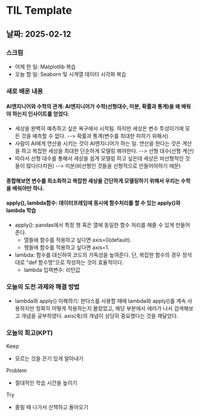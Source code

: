 # TIL Template

## 날짜: 2025-02-12

### 스크럼
- 어제 한 일: Matplotlib 복습
- 오늘 할 일: Seaborn 및 시계열 데이터 시각화 복습

### 새로 배운 내용
#### AI엔지니어와 수학의 관계: AI엔지니어가 수학(선형대수, 미분, 확률과 통계)을 왜 배워야 하는지 인사이트를 얻었다.
- 세상을 완벽히 예측하고 싶은 욕구에서 시작됨. 하지만 세상은 변수 투성이기에 모든 것을 예측할 수 없다. --> 확률과 통계(변수를 최대한 피하기 위해서)
- 사람이 AI에게 연산을 시키는 것이 AI엔지니어가 하는 일. 연산을 한다는 것은 계산을 하고 복잡한 세상을 최대한 단순하게 모델링 해야한다. --> 선형 대수(선형 계산)
- 따라서 선형 대수를 통해서 세상을 쉽게 모델링 하고 싶은데 세상은 비선형적인 것들이 많다(다차원) --> 미분(비선형인 것들을 선형적으로 만들어야하기 때문)
#### 종합해보면 변수를 최소화하고 복잡한 세상을 간단하게 모델링하기 위해서 우리는 수학을 배워야만 하나.

#### apply(), lambda함수: 데이터프레임에 동시에 함수처리를 할 수 있는 apply()와 lambda 학습
- apply(): pandas에서 특정 행 혹은 열에 동일한 함수 처리를 해줄 수 있게 만들어준다. 
    - 열들에 함수를 적용하고 싶다면 axis=0(default).
    - 행들에 함수를 적용하고 싶다면 axis=1.
- lambda: 함수를 대신하여 코드의 가독성을 높여준다. 단, 복잡한 함수의 경우 정석대로 "def 함수명"으로 작성하는 것이 효율적이다.
    - lambda 입력변수: 리턴값

### 오늘의 도전 과제와 해결 방법
- lambda와 apply() 이해하기: 판다스를 사용할 때에 lambda와 apply()를 계속 사용하지만 정확히 어떻게 작용하는지 몰랐었고, 해당 부분에서 에러가 나서 검색해보고 개념을 공부하였다. axis(축)의 개념이 상당히 중요했다는 것을 깨달았다.

### 오늘의 회고(KPT)
Keep
- 모르는 것을 끈기 있게 알아내기 

Problem
- 절대적인 학습 시간을 높이기

Try
- 졸릴 때 나가서 산책하고 돌아오기
